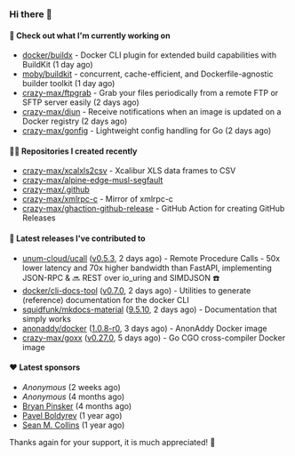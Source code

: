 ### Hi there 👋

#### 👷 Check out what I'm currently working on

- [docker/buildx](https://github.com/docker/buildx) - Docker CLI plugin for extended build capabilities with BuildKit (1 day ago)
- [moby/buildkit](https://github.com/moby/buildkit) - concurrent, cache-efficient, and Dockerfile-agnostic builder toolkit (1 day ago)
- [crazy-max/ftpgrab](https://github.com/crazy-max/ftpgrab) - Grab your files periodically from a remote FTP or SFTP server easily (2 days ago)
- [crazy-max/diun](https://github.com/crazy-max/diun) - Receive notifications when an image is updated on a Docker registry (2 days ago)
- [crazy-max/gonfig](https://github.com/crazy-max/gonfig) - Lightweight config handling for Go (2 days ago)

#### 👨‍💻 Repositories I created recently

- [crazy-max/xcalxls2csv](https://github.com/crazy-max/xcalxls2csv) - Xcalibur XLS data frames to CSV
- [crazy-max/alpine-edge-musl-segfault](https://github.com/crazy-max/alpine-edge-musl-segfault)
- [crazy-max/.github](https://github.com/crazy-max/.github)
- [crazy-max/xmlrpc-c](https://github.com/crazy-max/xmlrpc-c) - Mirror of xmlrpc-c
- [crazy-max/ghaction-github-release](https://github.com/crazy-max/ghaction-github-release) - GitHub Action for creating GitHub Releases

#### 🚀 Latest releases I've contributed to

- [unum-cloud/ucall](https://github.com/unum-cloud/ucall) ([v0.5.3](https://github.com/unum-cloud/ucall/releases/tag/v0.5.3), 2 days ago) - Remote Procedure Calls  - 50x lower latency and 70x higher bandwidth than FastAPI, implementing JSON-RPC &amp; 🔜 REST over io_uring and SIMDJSON ☎️
- [docker/cli-docs-tool](https://github.com/docker/cli-docs-tool) ([v0.7.0](https://github.com/docker/cli-docs-tool/releases/tag/v0.7.0), 2 days ago) - Utilities to generate (reference) documentation for the docker CLI
- [squidfunk/mkdocs-material](https://github.com/squidfunk/mkdocs-material) ([9.5.10](https://github.com/squidfunk/mkdocs-material/releases/tag/9.5.10), 2 days ago) - Documentation that simply works
- [anonaddy/docker](https://github.com/anonaddy/docker) ([1.0.8-r0](https://github.com/anonaddy/docker/releases/tag/1.0.8-r0), 3 days ago) - AnonAddy Docker image
- [crazy-max/goxx](https://github.com/crazy-max/goxx) ([v0.27.0](https://github.com/crazy-max/goxx/releases/tag/v0.27.0), 5 days ago) - Go CGO cross-compiler Docker image

#### ❤️ Latest sponsors
- _Anonymous_ (2 weeks ago)
- _Anonymous_ (4 months ago)
- [Bryan Pinsker](https://github.com/BryanPinsker) (4 months ago)
- [Pavel Boldyrev](https://github.com/bpg) (1 year ago)
- [Sean M. Collins](https://github.com/sc68cal) (1 year ago)

Thanks again for your support, it is much appreciated! 🙏
